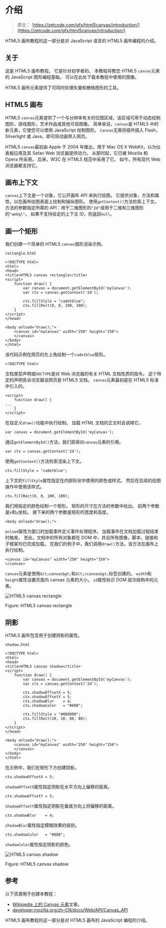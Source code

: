 # 介绍

> 原文： [https://zetcode.com/gfx/html5canvas/introduction/](https://zetcode.com/gfx/html5canvas/introduction/)

HTML5 画布教程的这一部分是对 JavaScript 语言的 HTML5 画布编程的介绍。

## 关于

这是 HTML5 画布教程。 它是针对初学者的。 本教程将教您 HTML5 `canvas`元素的 JavaScript 图形编程基础。 可以在此处下载本教程中使用的图像。

HTML5 画布元素提供了可同时处理矢量和栅格图形的工具。

## HTML5 画布

HTML5 `canvas`元素提供了一个与分辨率有关的位图区域，该区域可用于动态绘制图形，游戏图形，艺术作品或其他可视图像。 简单来说，`canvas`是 HTML5 中的新元素，它使您可以使用 JavaScript 绘制图形。 `Canvas`无需将插件插入 Flash，Silverlight 或 Java，即可将动画带入网页。

HTML5 `canvas`最初由 Apple 于 2004 年推出，用于 Mac OS X WebKit，以为仪表板应用及其 Safari Web 浏览器提供动力。 从那时起，它已被 Mozilla 和 Opera 所采用。 后来，W3C 在 HTML5 规范中采用了它。 如今，所有现代 Web 浏览器都支持它。

## 画布上下文

`canvas`上下文是一个对象，它公开画布 API 来执行绘图。 它提供对象，方法和属性，以在画布绘图表面上绘制和操纵图形。 使用`getContext()`方法检索上下文。 方法的参数指定所需的 API：用于二维图形的`"2d"`或用于二维和三维图形的`"webgl"`。 如果不支持给定的上下文 ID，则返回`null`。

## 画一个矩形

我们创建一个简单的 HTML5 `canvas`图形渲染示例。

`rectangle.html`

```
<!DOCTYPE html>
<html>
<head>
<title>HTML5 canvas rectangle</title>    
<script>
    function draw() {
        var canvas = document.getElementById('myCanvas');
        var ctx = canvas.getContext('2d');

        ctx.fillStyle = "cadetblue";
        ctx.fillRect(0, 0, 100, 100);
    }    
</script>
</head>

<body onload="draw();">
    <canvas id="myCanvas" width="250" height="150">
    </canvas>
</body>
</html>

```

该代码示例在网页的左上角绘制一个`cadetblue`矩形。

```
<!DOCTYPE html>

```

文档类型声明或`DOCTYPE`是对 Web 浏览器的有关 HTML 文档性质的指令。 这个特定的声明告诉浏览器该网页是 HTML5 文档。 `canvas`元素最初是在 HTML5 标准中引入的。

```
<script>
    function draw() {
...
    }    
</script>

```

在自定义`draw()`功能中执行绘制。 加载 HTML 文档的正文时会调用它。

```
var canvas = document.getElementById('myCanvas');

```

通过`getElementById()`方法，我们获得对`canvas`元素的引用。

```
var ctx = canvas.getContext('2d');

```

使用`getContext()`方法检索渲染上下文。

```
ctx.fillStyle = "cadetblue";

```

上下文的`fillStyle`属性指定在内部形状中使用的颜色或样式。 然后在后续的绘图操作中使用该样式。

```
ctx.fillRect(0, 0, 100, 100);

```

我们用指定的颜色绘制一个矩形。 矩形的尺寸在方法的参数中给出。 前两个参数是`x`和`y`坐标。 接下来的两个参数是矩形的宽度和高度。

```
<body onload="draw();">

```

`onload`属性为窗口的加载事件定义事件处理程序。 加载事件在文档加载过程结束时触发。 至此，文档中的所有对象都在 DOM 中，并且所有图像，脚本，链接和子框架均已完成加载。 在我们的例子中，我们调用`draw()`方法，该方法在画布上执行绘制。

```
<canvas id="myCanvas" width="250" height="150">
</canvas>

```

`canvas`元素是使用`&lt;canvas&gt;`和`&lt;/canvas&gt;`标签创建的。 `width`和`height`属性设置页面内 canvas 元素的大小。 `id`属性标识 DOM 层次结构中的元素。

![HTML5 canvas rectangle](img/b4bff4c4863a93a3a99ec3dd907db8dd.jpg)

Figure: HTML5 canvas rectangle

## 阴影

HTML5 画布包含用于创建阴影的属性。

`shadow.html`

```
<!DOCTYPE html>
<html>
<head>
<title>HTML5 canvas shadow</title>    
<script>
    function draw() {
        var canvas = document.getElementById('myCanvas');
        var ctx = canvas.getContext('2d');

        ctx.shadowOffsetX = 5;
        ctx.shadowOffsetY = 5;
        ctx.shadowBlur    = 4;
        ctx.shadowColor   = "#888";  

        ctx.fillStyle = "#000000";
        ctx.fillRect(10, 10, 80, 80);
    }    
</script>
</head>

<body onload="draw();">
    <canvas id="myCanvas" width="250" height="150">
    </canvas>
</body>
</html>

```

在示例中，我们在矩形下方创建阴影。

```
ctx.shadowOffsetX = 5;

```

`shadowOffsetX`属性指定阴影在水平方向上偏移的距离。

```
ctx.shadowOffsetY = 5;

```

`shadowOffsetY`属性指定阴影在垂直方向上将偏移的距离。

```
ctx.shadowBlur    = 4;

```

`shadowBlur`属性指定模糊效果的级别。

```
ctx.shadowColor   = "#888";  

```

`shadowColor`属性指定阴影的颜色。

![HTML5 canvas shadow](img/a5e090c4aa3ef0272324ccb2baf86658.jpg)

Figure: HTML5 canvas shadow

## 参考

以下资源用于创建本教程：

*   [Wikipedia 上的 Canvas 元素](https://en.wikipedia.org/wiki/Canvas_element)文章。
*   [developer.mozilla.org/zh-CN/docs/Web/API/Canvas_API](https://developer.mozilla.org/en-US/docs/Web/API/Canvas_API)

HTML5 画布教程的这一部分是对 HTML5 画布的 JavaScript 编程的介绍。